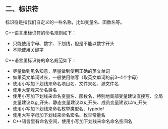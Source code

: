 ## 二、标识符

标识符是指我们自定义的一些名称，比如变量名、函数名等。

C++语言里标识符的命名规则如下：

* 只能使用字母、数字、下划线，但是不能以数字开头
* 不能使用关键字

C++语言里标识符的命名规范如下：

* 尽量做到见名知意，尽量做到使用正确的英文单词
* 如果英文单词过长，一般使用缩写（取英文单词的前3~4个字母）
* 使用小写加下划线来命名项目名、文件夹名、源文件名
* 使用大驼峰来命名类名
* 使用小写加下划线来命名变量名、函数名，特别地局部变量建议直接写、全局变量建议以g\_开头、静态变量建议以s\_开头、成员变量建议以m\_开头
* 使用小写加下划线来命名枚举类型名、typedef
* 使用大写字母加下划线来命名宏名、枚举常量名
* C++语言里有命名空间，使用小写加下划线来命名命名空间名